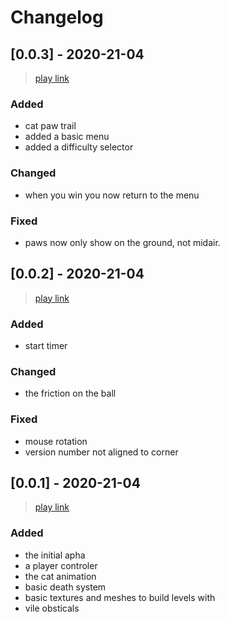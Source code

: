 # Changelog

## [0.0.3] - 2020-21-04
> [play link](https://triktron.com/Hamser-Heros)

### Added
- cat paw trail
- added a basic menu
- added a difficulty selector

### Changed
- when you win you now return to the menu

### Fixed
- paws now only show on the ground, not midair.

## [0.0.2] - 2020-21-04
> [play link](https://triktron.com/Hamser-Heros/0.0.2)

### Added
- start timer

### Changed
- the friction on the ball

### Fixed
- mouse rotation
- version number not aligned to corner


## [0.0.1] - 2020-21-04
> [play link](https://triktron.com/Hamser-Heros/0.0.1)

### Added

 - the initial apha
 - a player controler
 - the cat animation
 - basic death system
 - basic textures and meshes to build levels with
 - vile obsticals
